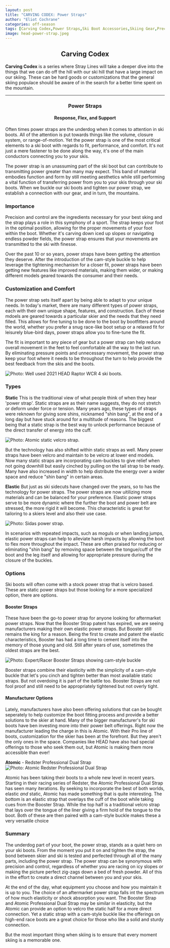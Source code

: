 ```yaml
---
layout: post
title: "CARVING CODEX: Power Straps"
author: "Eliot Cochrane"
categories: off-season
tags: [Carving Codex,Power Straps,Ski Boot Accessories,Skiing Gear,Precision and Control,Customization,Elastic Power Straps,Static Power Straps,Booster Straps,Ski Boot Manufacturer Options,Skiing Performance,Skiing Comfort,Skiing Equipment,Ski]
image: head-power-strap.jpeg
---
```


## <center>Carving Codex</center>

**Carving Codex** is a series where Stray Lines will take a deeper dive into the things that we can do off the hill with our ski hill that have a large impact on our skiing. These can be hard goods or customizations that the general skiing populace should be aware of in the search for a better time spent on the mountain. 

***

### <center>Power Straps</center>
#### <center>Response, Flex, and Support</center>

Often times power straps are the underdog when it comes to attention in ski boots. All of the attention is put towards things like the volume, closure system, or range-of-motion. Yet the power strap is one of the most critical elements to a ski boot with regards to fit, performance, and comfort. It's not just a mere fastener to be done along the way, it's one of the main conductors connecting you to your skis.

The power strap is an unassuming part of the ski boot but can contribute to transmitting power greater than many may expect. This band of material embodies function and form by still meeting aesthetics while still performing a vital function of transferring power from you to your skis through your ski boots. When we buckle our ski boots and tighten our power strap, we establish a connection with our gear, and in turn, the mountains.

### Importance

Precision and control are the ingredients necessary for your best sking and the strap plays a role in this symphony of a sport. The strap keeps your foot in the optimal position, allowing for the proper movements of your foot within the boot. Whether it's carving down iced up slopes or navigating endless powder fields, the power strap ensures that your movements are transmitted to the ski with finesse. 

Over the past 10 or so years, power straps have been getting the attention they deserve. After the introduction of the cam-style buckle to help leverage the tightening mechanism for a closer fit, power straps have been getting new features like improved materials, making them wider, or making different models geared towards the consumer and their needs.

### Customization and Comfort

The power strap sets itself apart by being able to adapt to your unique needs. In today's market, there are many different types of power straps, each with their own unique shape, features, and construction. Each of these mdoels are geared towards a particular skier and the needs that they need filled. This allows for fine tuning to be done to the boot by bootfitters around the world, whether you prefer a snug race-like boot setup or a relaxed fit for leisurely blue-bird days, power straps allow you to fine-tune the fit.

The fit is important to any piece of gear but a power strap can help reduce overall movement in the feet to feel comfortable all the way to the last run. By eliminating pressure points and unnecessary movement, the power strap keep your foot where it needs to be throughout the turn to help provide the best feedback from the skis and the boots.

![Photo: Well used 2021 HEAD Raptor WCR 4 ski boots.](/assets/img/head-boots-buckles.jpeg)

### Types

**Static**
This is the traditional view of what people think of when they hear 'power strap'. Static straps are as their name suggests, they do not stretch or deform under force or tension. Many years ago, these types of straps were reknown for giving sore shins, nicknamed "shin bang", at the end of a long day but have stuck around for a multitude of reasons. The biggest being that a static strap is the best way to unlock performance because of the direct transfer of energy into the cuff.

![Photo: Atomic static velcro strap.](/assets/img/atomic-static-velcro-strap.jpeg)

But the technology has also shifted within static straps as well. Many power straps have been velcro and maintain to be velcro at lower end models. Now many static straps are incorporating cam-buckles to give relief when not going downhill but easily cinched by pulling on the tail strap to be ready. Many have also increased in width to help distribute the energy over a wider space and reduce "shin bang" in certain areas.

**Elastic**
But just as ski sidecuts have changed over the years, so to has the technology for power straps. The power straps are now uitilizing more materials and can be balanced for your preference. Elastic power straps serve to be more dynamic where the further the boot and power belt are stressed, the more rigid it will become. This characteristic is great for tailoring to a skiers level and also their use case.

![Photo: Sidas power strap.](/assets/img/sidas-power-strap.jpeg)

In scenarios with repeated impacts, such as moguls or when landing jumps, elastic power straps can help to alleviate harsh impacts by allowing the boot to flex more throughout the impact. These are often praised for reducing or eliminating "shin bang" by removing space between the tongue/cuff of the boot and the leg itself and allowing for appropriate pressure during the closure of the buckles.

### Options

Ski boots will often come with a stock power strap that is velcro based. These are static power straps but those looking for a more specialized option, there are options.

#### Booster Straps

These have been the go-to power strap for anyone looking for aftermarket power straps. Now that the Booster Strap patent has expired, we are seeing manufacturers making their own elastic power straps. But Booster still remains the king for a reason. Being the first to create and patent the elastic characteristics, Booster has had a long time to cement itself into the memory of those young and old. Still after years of use, sometimes the oldest straps are the best.

![Photo: Expert/Racer Booster Straps showing cam-style buckle](/assets/img/booster-power-strap.jpeg)

Booster straps combine their elasticity with the simplicity of a cam-style buckle that let's you cinch and tighten better than most available static straps. But not overdoing it is part of the battle too. Booster Straps are not fool proof and still need to be appropriately tightened but not overly tight.

#### Manufacturer Options

Lately, manufacturers have also been offering solutions that can be bought seperately to help customize the boot fitting process and provide a better solutions to the skier at hand. Many of the bigger manufacturer's for ski boots have ben investing more into their power belt offerings. Right now the manufacturer leading the charge in this is Atomic. With their Pro line of boots, customization for the skier has been at the forefront. But they aren't the only ones in the space. Companies like HEAD have also had special offerings to those who seek them out, but Atomic is making them more accessible than ever!

**Atomic** - Redster Professional Dual Strap
![Photo: Atomic Redster Professional Dual Strap](/assets/img/atomic-dual-strap.jpeg)

Atomic has been taking their boots to a whole new level in recent years. Starting in their racing series of Redster, the Atomic Professional Dual Strap has seen many iterations. By seeking to incorporate the best of both worlds, elastic *and* static, Atomic has made something that is quite interesting. The bottom is an elastic strap that overlays the cuff of the boot while taking cues from the Booster Strap. While the top half is a traditional velcro strap that lays over the tongue of the liner giving a firm hold of the tongue to the boot. Both of these are then paired with a cam-style buckle makes these a very versatile choice

### Summary

The underdog part of your boot, the power strap, stands as a quiet hero on your ski boots. From the moment you put it on and tighten the strap, the bond between skier and ski is tested and perfected through all of the many parts, including the power strap. The power strap can be synonymous with precision and control, regardless of whether you are racing on icy slopes or making the picture perfect zig-zags down a bed of fresh powder. All of this in the effort to create a direct channel between you and your skis.

At the end of the day, what equipment you choose and how you maintain it is up to you. The choice of an aftermarket power strap falls int the spectrum of how much elasticity or shock absorption you want. The Booster Strap and Atomic Professional Dual Strap may be similar in elasticity, but the Atomic can provide an option to velcro the static half for a more direct connection. Yet a static strap with a cam-style buckle like the offerings on high-end race boots are a great choice for those who like a solid and sturdy connection. 

But the most important thing when skiing is to ensure that every moment skiing is a memorable one.